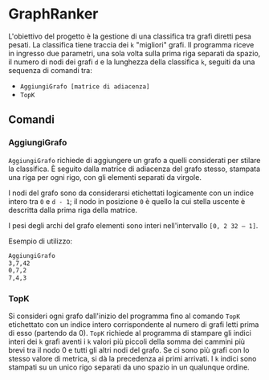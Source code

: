 # GraphRanker

L'obiettivo del progetto è la gestione di una classifica tra grafi diretti pesa
pesati. La classifica tiene traccia dei `k` "migliori" grafi. Il programma
riceve in ingresso due parametri, una sola volta sulla prima riga separati da
spazio, il numero di nodi dei grafi `d` e la lunghezza della classifica `k`,
seguiti da una sequenza di comandi tra:

- `AggiungiGrafo [matrice di adiacenza]`
- `TopK`

## Comandi

### AggiungiGrafo

`AggiungiGrafo` richiede di aggiungere un grafo a quelli considerati per 
stilare la classifica. È seguito dalla matrice di adiacenza del grafo 
stesso, stampata una riga per ogni rigo, con gli elementi separati da 
virgole.

I nodi del grafo sono da considerarsi etichettati logicamente con un indice
intero tra `0` e `d - 1`; il nodo in posizione `0` è quello la cui stella 
uscente è descritta dalla prima riga della matrice.

I pesi degli archi del grafo elementi sono interi nell'intervallo 
`[0, 2 32 – 1]`.

Esempio di utilizzo:

```txt
AggiungiGrafo
3,7,42
0,7,2
7,4,3
```

### TopK

Si consideri ogni grafo dall'inizio del programma fino al comando `TopK`
etichettato con un indice intero corrispondente al numero di grafi letti
prima di esso (partendo da 0). `TopK` richiede al programma di stampare 
gli indici interi dei `k` grafi aventi i `k` valori più piccoli della 
somma dei cammini più brevi tra il nodo 0 e tutti gli altri nodi del grafo.
Se ci sono più grafi con lo stesso valore di metrica, si dà la precedenza ai
primi arrivati. I `k` indici sono stampati su un unico rigo separati da uno
spazio in un qualunque ordine.
